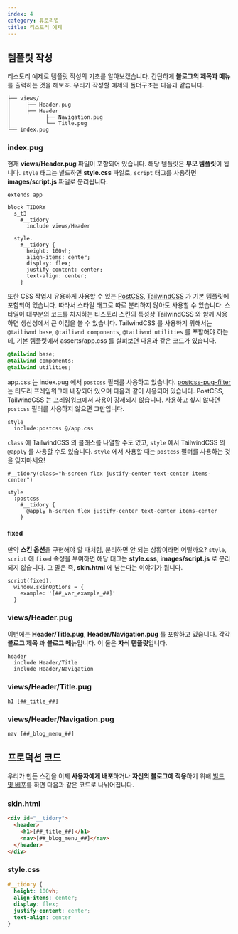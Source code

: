 ```yaml
---
index: 4
category: 튜토리얼
title: 티스토리 예제
---
```


## 템플릿 작성

티스토리 예제로 템플릿 작성의 기초를 알아보겠습니다. 간단하게 **블로그의 제목과 메뉴**를 출력하는 것을 해보죠. 우리가 작성할 예제의 폴더구조는 다음과 같습니다.

```plaintext
├── views/
│     ├── Header.pug
│     ├── Header
│           ├── Navigation.pug
│           └── Title.pug
└── index.pug
```

### index.pug

현재 **views/Header.pug** 파일이 포함되어 있습니다. 해당 템플릿은 **부모 템플릿**이 됩니다. `style` 태그는 빌드하면 **style.css** 파일로, `script` 태그를 사용하면 **images/script.js** 파일로 분리됩니다.

```pug
extends app

block TIDORY
  s_t3
    #__tidory
      include views/Header

  style.
    #__tidory {
      height: 100vh;
      align-items: center;
      display: flex;
      justify-content: center;
      text-align: center;
    }
```

또한 CSS 작업시 유용하게 사용할 수 있는 [PostCSS](https://postcss.org), [TailwindCSS](https://tailwindcss.com/) 가 기본 템플릿에 포함되어 있습니다. 따라서 스타일 태그로 따로 분리하지 않아도 사용할 수 있습니다. 스타일이 대부분의 코드를 차지하는 티스토리 스킨의 특성상 TailwindCSS 와 함께 사용하면 생산성에서 큰 이점을 볼 수 있습니다. TailwindCSS 를 사용하기 위해서는 `@tailiwnd base`, `@tailiwnd components`, `@tailiwnd utilities` 를 포함해야 하는데, 기본 템플릿에서 asserts/app.css 를 살펴보면 다음과 같은 코드가 있습니다.

```css
@tailwind base;
@tailwind components;
@tailwind utilities;
```

app.css 는 index.pug 에서 `postcss` 필터를 사용하고 있습니다. [postcss-pug-filter](https://github.com/tidory/postcss-pug-filter) 는 티도리 프레임워크에 내장되어 있으며 다음과 같이 사용되어 있습니다. PostCSS, TailwindCSS 는 프레임워크에서 사용이 강제되지 않습니다. 사용하고 싶지 않다면 `postcss` 필터를 사용하지 않으면 그만입니다.

```pug
style
  include:postcss @/app.css
```

`class` 에 TailwindCSS 의 클래스를 나열할 수도 있고, `style` 에서 TailwindCSS 의 `@apply` 를 사용할 수도 있습니다. `style` 에서 사용할 때는 `postcss` 필터를 사용하는 것을 잊지마세요!

```pug
#__tidory(class="h-screen flex justify-center text-center items-center")

style
  :postcss
    #__tidory {
      @apply h-screen flex justify-center text-center items-center
    }
```

#### fixed

만약 **스킨 옵션**을 구현해야 할 때처럼, 분리하면 안 되는 상황이라면 어떨까요? `style`, `script` 에 `fixed` 속성을 부여하면 해당 태그는 **style.css**, **images/script.js** 로 분리되지 않습니다. 그 말은 즉, **skin.html** 에 남는다는 이야기가 됩니다.

```pug
script(fixed).
  window.skinOptions = {
    example: '[##_var_example_##]'
  }
```

### views/Header.pug

이번에는 **Header/Title.pug**, **Header/Navigation.pug** 를 포함하고 있습니다. 각각 **블로그 제목** 과 **블로그 메뉴**입니다. 이 둘은 **자식 템플릿**입니다.

```pug
header
  include Header/Title
  include Header/Navigation
```

### views/Header/Title.pug

```pug
h1 [##_title_##]
```

### views/Header/Navigation.pug

```pug
nav [##_blog_menu_##]
```

## 프로덕션 코드

우리가 만든 스킨을 이제 **사용자에게 배포**하거나 **자신의 블로그에 적용**하기 위해 [빌드 및 배포](/docs/deployment)를 하면 다음과 같은 코드로 나뉘어집니다.

### skin.html

```html
<div id="__tidory">
  <header>
    <h1>[##_title_##]</h1>
    <nav>[##_blog_menu_##]</nav>
  </header>
</div>
```

### style.css

```css
#__tidory {
  height: 100vh;
  align-items: center;
  display: flex;
  justify-content: center;
  text-align: center
}
```

